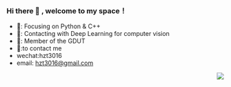 ### Hi there 👋 , welcome to my space！

- 📌: Focusing on Python & C++
- 🔨: Contacting with Deep Learning for computer vision
- 🐏: Member of the GDUT
- 📱:to contact me
-   wechat:hzt3016
-   email: hzt3016@gmail.com

<img align="right" src="https://github-readme-stats.vercel.app/api?username=JSHZT&show_icons=true&icon_color=CE1D2D&text_color=718096&bg_color=ffffff&hide_title=true" />
